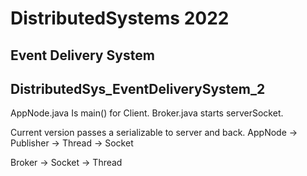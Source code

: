 # DistributedSystems  2022 
## Event Delivery System

## DistributedSys_EventDeliverySystem_2


AppNode.java Is main() for Client.
Broker.java starts serverSocket.

Current version passes a serializable to server and back.
AppNode -> Publisher -> Thread -> Socket 

Broker -> Socket -> Thread
